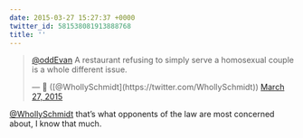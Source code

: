 ```yaml
---
date: 2015-03-27 15:27:37 +0000
twitter_id: 581538081913888768
title: ''
---
```


<blockquote class="twitter-tweet"><p lang="en" dir="ltr"><a href="https://twitter.com/oddEvan?ref_src=twsrc%5Etfw">@oddEvan</a> A restaurant refusing to simply serve a homosexual couple is a whole different issue.</p>&mdash; 🤧 ([@WhollySchmidt](https://twitter.com/WhollySchmidt)) <a href="https://twitter.com/WhollySchmidt/status/581537762169470976?ref_src=twsrc%5Etfw">March 27, 2015</a></blockquote>
<script async src="https://platform.twitter.com/widgets.js" charset="utf-8"></script>

[@WhollySchmidt](https://twitter.com/WhollySchmidt) that’s what opponents of the law are most concerned about, I know that much.
